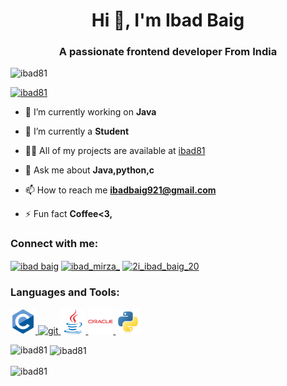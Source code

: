 <h1 align="center" color=pink>Hi 👋, I'm Ibad Baig</h1>
<h3 align="center">A passionate frontend developer From India</h3>

<p align="left"> <img src="https://komarev.com/ghpvc/?username=ibad81&label=Profile%20views&color=0e75b6&style=flat" alt="ibad81" /> </p>

<p align="left"> <a href="https://github.com/ryo-ma/github-profile-trophy"><img src="https://github-profile-trophy.vercel.app/?username=ibad81" alt="ibad81" /></a> </p>

- 🔭 I’m currently working on **Java**

- 🌱 I’m currently a **Student**

- 👨‍💻 All of my projects are available at [ibad81](ibad81)

- 💬 Ask me about **Java,python,c**

- 📫 How to reach me **ibadbaig921@gmail.com**

- ⚡ Fun fact **Coffee<3,**

<h3 align="left">Connect with me:</h3>
<p align="left">
<a href="https://linkedin.com/in/ibad baig" target="blank"><img align="center" src="https://raw.githubusercontent.com/rahuldkjain/github-profile-readme-generator/master/src/images/icons/Social/linked-in-alt.svg" alt="ibad baig" height="30" width="40" /></a>
<a href="https://instagram.com/ibad_mirza_" target="blank"><img align="center" src="https://raw.githubusercontent.com/rahuldkjain/github-profile-readme-generator/master/src/images/icons/Social/instagram.svg" alt="ibad_mirza_" height="30" width="40" /></a>
<a href="https://www.hackerrank.com/2i_ibad_baig_20" target="blank"><img align="center" src="https://raw.githubusercontent.com/rahuldkjain/github-profile-readme-generator/master/src/images/icons/Social/hackerrank.svg" alt="2i_ibad_baig_20" height="30" width="40" /></a>
</p>

<h3 align="left">Languages and Tools:</h3>
<p align="left"> <a href="https://www.cprogramming.com/" target="_blank" rel="noreferrer"> <img src="https://raw.githubusercontent.com/devicons/devicon/master/icons/c/c-original.svg" alt="c" width="40" height="40"/> </a> <a href="https://git-scm.com/" target="_blank" rel="noreferrer"> <img src="https://www.vectorlogo.zone/logos/git-scm/git-scm-icon.svg" alt="git" width="40" height="40"/> </a> <a href="https://www.java.com" target="_blank" rel="noreferrer"> <img src="https://raw.githubusercontent.com/devicons/devicon/master/icons/java/java-original.svg" alt="java" width="40" height="40"/> </a> <a href="https://www.oracle.com/" target="_blank" rel="noreferrer"> <img src="https://raw.githubusercontent.com/devicons/devicon/master/icons/oracle/oracle-original.svg" alt="oracle" width="40" height="40"/> </a> <a href="https://www.python.org" target="_blank" rel="noreferrer"> <img src="https://raw.githubusercontent.com/devicons/devicon/master/icons/python/python-original.svg" alt="python" width="40" height="40"/> </a> </p>

<p><img align="left" src="https://github-readme-stats.vercel.app/api/top-langs?username=ibad81&show_icons=true&locale=en&layout=compact" alt="ibad81" /></p>

<p>&nbsp;<img align="center" src="https://github-readme-stats.vercel.app/api?username=ibad81&show_icons=true&locale=en" alt="ibad81" /></p>

<p><img align="center" src="https://github-readme-streak-stats.herokuapp.com/?user=ibad81&" alt="ibad81" /></p>
